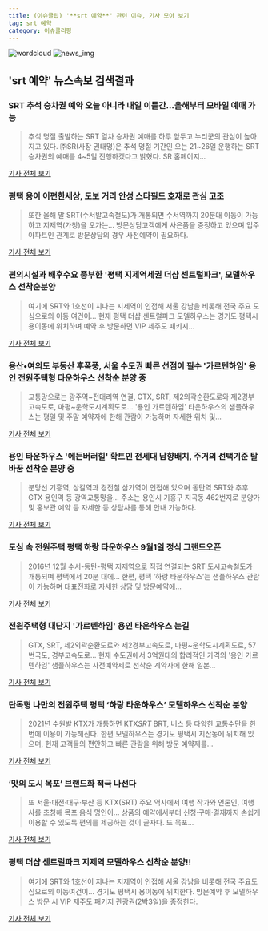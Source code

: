 ```yaml
---
title: (이슈클립) '**srt 예약**' 관련 이슈, 기사 모아 보기
tag: srt 예약
category: 이슈클리핑
---
```

![wordcloud](https://s3.ap-northeast-2.amazonaws.com/lyrics101-wordcloud/2018-09-03-1535983170.png)
![news_img](https://user-images.githubusercontent.com/42597476/44507050-1206f400-a6e4-11e8-8d98-7ffbfebb353f.png)
## **'**srt 예약**'** 뉴스속보 검색결과
### SRT 추석 승차권 예약 오늘 아니라 내일 이틀간...올해부터 모바일 예매 가능

>추석 명절 출발하는 SRT 열차 승차권 예매를 하루 앞두고 누리꾼의 관심이 높아지고 있다. ㈜SR(사장 권태명)은 추석 명절 기간인 오는 21~26일 운행하는 SRT 승차권의 예매를 4~5일 진행하겠다고 밝혔다. SR 홈페이지...

<a href="http://www.kookje.co.kr/news2011/asp/newsbody.asp?code=0300&key=20180903.99099000566" target="_blank">기사 전체 보기</a>

### 평택 용이 이편한세상, 도보 거리 안성 스타필드 호재로 관심 고조

>또한 올해 말 SRT(수서발고속철도)가 개통되면 수서역까지 20분대 이동이 가능하고 지제역(가칭)을 오가는... 방문상담고객에게 사은품을 증정하고 있으며 입주 아파트인 관계로 방문상담의 경우 사전예약이 필요하다.

<a href="http://www.newsfreezone.co.kr/news/articleView.html?idxno=78066" target="_blank">기사 전체 보기</a>

### 편의시설과 배후수요 풍부한 '평택 지제역세권 더샵 센트럴파크', 모델하우스 선착순분양

>여기에 SRT와 1호선이 지나는 지제역이 인접해 서울 강남을 비롯해 전국 주요 도심으로의 이동 여건이... 현재 평택 더샵 센트럴파크 모델하우스는 경기도 평택시 용이동에 위치하며 예약 후 방문하면 VIP 제주도 패키지...

<a href="http://www.cctvnews.co.kr/news/articleView.html?idxno=87375" target="_blank">기사 전체 보기</a>

### 용산•여의도 부동산 후폭풍, 서울 수도권 빠른 선점이 필수 '가르텐하임' 용인 전원주택형 타운하우스 선착순 분양 중

>교통망으로는 광주역~전대리역 연결, GTX, SRT, 제2외곽순환도로와 제2경부고속도로, 마평~운학도시계획도로... '용인 가르텐하임' 타운하우스의 샘플하우스는 평일 및 주말 예약자에 한해 관람이 가능하며 자세한 위치 및...

<a href="http://www.e2news.com/news/articleView.html?idxno=201872" target="_blank">기사 전체 보기</a>

### 용인 타운하우스 '에든버러힐' 확트인 전세대 남향배치, 주거의 선택기준 탈바꿈 선착순 분양 중

>분당선 기흥역, 상갈역과 경전철 삼가역이 인접해 있으며 동탄역 SRT와 추후 GTX 용인역 등 광역교통망을... 주소는 용인시 기흥구 지곡동 462번지로 분양가 및 홍보관 예약 등 자세한 등 상담사를 통해 안내 가능하다.

<a href="http://www.sisamagazine.co.kr/news/articleView.html?idxno=141958" target="_blank">기사 전체 보기</a>

### 도심 속 전원주택 평택 하랑 타운하우스 9월1일 정식 그랜드오픈

>2016년 12월 수서-동탄-평택 지제역으로 직접 연결되는 SRT 도시고속철도가 개통되며 평택에서 20분 대에... 한편, 평택 ‘하랑 타운하우스’는 샘플하우스 관람이 가능하며 대표전화로 자세한 상담 및 방문예약에...

<a href="http://research-paper.co.kr/news/view/51121" target="_blank">기사 전체 보기</a>

### 전원주택형 대단지 '가르텐하임' 용인 타운하우스 눈길

>GTX, SRT, 제2외곽순환도로와 제2경부고속도로, 마평~운학도시계획도로, 57번국도, 경부고속도로... 현재 수도권에서 3억원대의 합리적인 가격의 '용인 가르텐하임' 샘플하우스는 사전예약제로 선착순 계약자에 한해 일본...

<a href="http://www.datanet.co.kr/news/articleView.html?idxno=126006" target="_blank">기사 전체 보기</a>

### 단독형 나만의 전원주택 평택 ‘하랑 타운하우스’ 모델하우스 선착순 분양

>2021년 수원발 KTX가 개통하면 KTX*SRT* BRT, 버스 등 다양한 교통수단을 한 번에 이용이 가능해진다. 한편 모델하우스는 경기도 평택시 지산동에 위치해 있으며, 현재 고객들의 편안하고 빠른 관람을 위해 방문 예약제를...

<a href="http://medicalreport.kr/news/view/50691" target="_blank">기사 전체 보기</a>

### ‘맛의 도시 목포’ 브랜드화 적극 나선다

>또 서울·대전·대구·부산 등 KTX(SRT) 주요 역사에서 여행 작가와 언론인, 여행사를 초청해 목포 음식 명인이... 상품의 예약에서부터 신청·구매·결재까지 손쉽게 이용할 수 있도록 편의를 제공하는 것이 골자다. 또 목포...

<a href="http://www.kwangju.co.kr/read.php3?aid=1535295600639815133" target="_blank">기사 전체 보기</a>

### 평택 더샵 센트럴파크 지제역 모델하우스 선착순 분양!!

>여기에 SRT와 1호선이 지나는 지제역이 인접해 서울 강남을 비롯해 전국 주요도심으로의 이동여건이... 경기도 평택시 용이동에 위치한다. 방문예약 후 모델하우스 방문 시 VIP 제주도 패키지 관광권(2박3일)을 증정한다.

<a href="http://www.newsfarm.co.kr/news/articleView.html?idxno=37670" target="_blank">기사 전체 보기</a>


